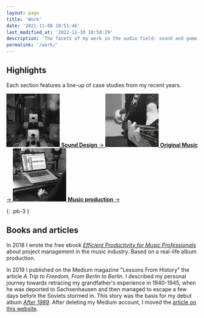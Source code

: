 ```yaml
---
layout: page
title: 'Work'
date: '2021-11-08 10:51:46'
last_modified_at: '2022-11-30 10:50:29'
description: 'The facets of my work in the audio field: sound and game audio designer, professional bass player, music composer and producer — mix and master above all.'
permalink: '/work/'
---
```

## Highlights

Each section features a line-up of case studies from my recent years.

<div class="text-center mt-4">
  <a class="d-inline-block border border-2 rounded m2m-bg-alpha text-center my-3 mx-3 px-3 py-3" href="/work/sound-design/">
    <img src="/assets/images/work-sound-design.gif" alt="Animated icon showing scenes from my sound design projects" width="140" height="140">
    <span class="d-block text-center initialism mt-2"><strong>Sound Design</strong> →</span>
  </a>
  <a class="d-inline-block border border-2 rounded m2m-bg-alpha text-center my-3 mx-3 px-3 py-3" href="/work/music/">
    <img src="/assets/images/work-music.gif" alt="Animated icon showing myself playing a bass guitar" width="140" height="140">
    <span class="d-block text-center initialism mt-2"><strong>Original Music</strong> →</span>
  </a>
  <a class="d-inline-block border border-2 rounded m2m-bg-alpha text-center my-3 mx-3 px-3 py-3" href="/work/music-production/">
    <img src="/assets/images/work-music-production.gif" alt="Animated icon showing me in the studio working on some production project" width="140" height="140">
    <span class="d-block text-center initialism mt-2"><strong>Music production</strong> →</span>
  </a>
</div>

{: .pb-3 }
## Books and articles

In 2018 I wrote the free ebook [_Efficient Productivity for Music Professionals_](/work/project-management/) about project management in the music industry. Based on a real-life album production.

In 2019 I published on the Medium magazine "Lessons From History" the article _A Trip to Freedom, From Berlin to Berlin_. I described my personal journey towards retracing my grandfather's experience in 1940-1945, when he was deported to Sachsenhausen and then managed to escape a few days before the Soviets stormed in. This story was the basis for my debut album [_After 1989_](/work/music/after-1989/). After deleting my Medium account, I moved the [article on this website](/blog/after-1989-full-story/).